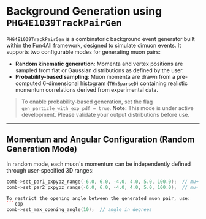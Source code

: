 # Background Generation using `PHG4E1039TrackPairGen`
`PHG4E1039TrackPairGen` is a combinatoric background event generator built within the Fun4All framework, designed to simulate dimuon events. It supports two configurable modes for generating muon pairs:

- **Random kinematic generation**: Momenta and vertex positions are sampled from flat or Gaussian distributions as defined by the user.
- **Probability-based sampling**: Muon momenta are drawn from a pre-computed 6-dimensional histogram (`THnSparseD`) containing realistic momentum correlations derived from experimental data.

> To enable probability-based generation, set the flag `gen_particle_with_exp_pdf = true`.
>**Note:** This mode is under active development. Please validate your output distributions before use.
---
## Momentum and Angular Configuration (Random Generation Mode)
In random mode, each muon's momentum can be independently defined through user-specified 3D ranges:

```cpp
comb->set_par1_pxpypz_range(-6.0, 6.0, -4.0, 4.0, 5.0, 100.0);  // mu+
comb->set_par2_pxpypz_range(-6.0, 6.0, -4.0, 4.0, 5.0, 100.0);  // mu-

To restrict the opening angle between the generated muon pair, use:
```cpp
comb->set_max_opening_angle(10);  // angle in degrees

